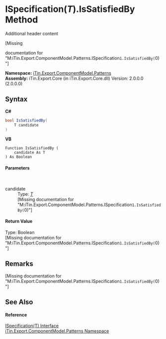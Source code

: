 # ISpecification(*T*).IsSatisfiedBy Method 
Additional header content 

\[Missing <summary> documentation for "M:iTin.Export.ComponentModel.Patterns.ISpecification`1.IsSatisfiedBy(`0)"\]

**Namespace:**&nbsp;<a href="N_iTin_Export_ComponentModel_Patterns">iTin.Export.ComponentModel.Patterns</a><br />**Assembly:**&nbsp;iTin.Export.Core (in iTin.Export.Core.dll) Version: 2.0.0.0 (2.0.0.0)

## Syntax

**C#**<br />
``` C#
bool IsSatisfiedBy(
	T candidate
)
```

**VB**<br />
``` VB
Function IsSatisfiedBy ( 
	candidate As T
) As Boolean
```


#### Parameters
&nbsp;<dl><dt>candidate</dt><dd>Type: <a href="T_iTin_Export_ComponentModel_Patterns_ISpecification_1">*T*</a><br />\[Missing <param name="candidate"/> documentation for "M:iTin.Export.ComponentModel.Patterns.ISpecification`1.IsSatisfiedBy(`0)"\]</dd></dl>

#### Return Value
Type: Boolean<br />\[Missing <returns> documentation for "M:iTin.Export.ComponentModel.Patterns.ISpecification`1.IsSatisfiedBy(`0)"\]

## Remarks
\[Missing <remarks> documentation for "M:iTin.Export.ComponentModel.Patterns.ISpecification`1.IsSatisfiedBy(`0)"\]

## See Also


#### Reference
<a href="T_iTin_Export_ComponentModel_Patterns_ISpecification_1">ISpecification(T) Interface</a><br /><a href="N_iTin_Export_ComponentModel_Patterns">iTin.Export.ComponentModel.Patterns Namespace</a><br />